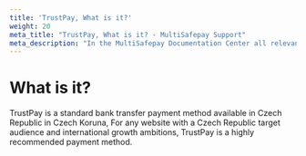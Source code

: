 ```yaml
---
title: 'TrustPay, What is it?'
weight: 20
meta_title: "TrustPay, What is it? - MultiSafepay Support"
meta_description: "In the MultiSafepay Documentation Center all relevant information regarding our Plugins and API. As well as Support pages for Payment Method, Tools and General Questions. You can also find the contact details of our Support Team and Integration Team."
---
```

# What is it?
TrustPay is a standard bank transfer payment method available in Czech Republic in Czech Koruna,
For any website with a Czech Republic target audience and international growth ambitions, TrustPay is a highly recommended payment method.